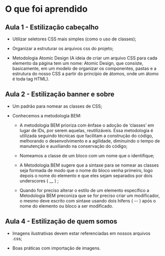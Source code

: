 # O que foi aprendido

## Aula 1 - Estilização cabeçalho

* Utilizar seletores CSS mais simples (como o uso de classes);

* Organizar a estruturar os arquivos css do projeto;

* Metodologia Atomic Design (A ideia de criar um arquivo CSS para cada elemento da página tem um nome: Atomic Design, que consiste, basicamente, em um modelo de organizar os componentes, pastas e a estrutura do nosso CSS a partir do princípio de átomos, onde um átomo é toda tag HTML).

## Aula 2 - Estilização banner e sobre

* Um padrão para nomear as classes de CSS;

* Conhecemos a metodologia BEM:

    * A metodologia BEM prioriza com ênfase o adoção de ‘classes’ em lugar de IDs, por serem aquelas, reutilizáveis. Essa metodologia é utilizada seguindo técnicas que facilitam a construção do código, melhorando o desenvolvimento e a agilidade, diminuindo o tempo de manutenção e auxiliando na conservação do código;

    * Nomeamos a classe de um bloco com um nome que o identifique;

    * A Metodologia BEM sugere que a sintaxe para se nomear as classes seja formada de modo que o nome do bloco venha primeiro, logo depois o nome do elemento e que eles sejam separados por dois underscores ( __ ) ;

    * Quando for preciso alterar o estilo de um elemento específico a Metodologia BEM preconiza que se for preciso criar um modificador, o mesmo deve escrito com sintaxe usando dois hífens ( -- ) após o nome do elemento ou bloco a ser modificado.

## Aula 4 - Estilização de quem somos

* Imagens ilustrativas devem estar referenciadas em nossos arquivos .css;

* Boas práticas com importação de imagens.
